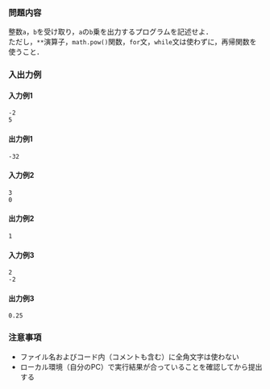 ### 問題内容
整数`a`，`b`を受け取り，`a`の`b`乗を出力するプログラムを記述せよ．  
ただし，`**`演算子，`math.pow()`関数，`for`文，`while`文は使わずに，再帰関数を使うこと．

### 入出力例
#### 入力例1
```
-2
5
```

#### 出力例1
```
-32
```

#### 入力例2
```
3
0
```

#### 出力例2
```
1
```

#### 入力例3
```
2
-2
```

#### 出力例3
```
0.25
```

### 注意事項

- ファイル名およびコード内（コメントも含む）に全角文字は使わない  
- ローカル環境（自分のPC）で実行結果が合っていることを確認してから提出する

